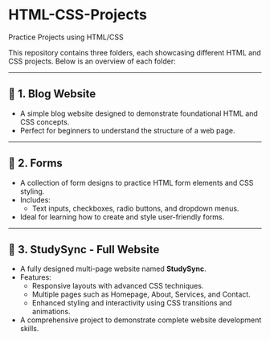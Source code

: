 # HTML-CSS-Projects
Practice Projects using HTML/CSS

This repository contains three folders, each showcasing different HTML and CSS projects. Below is an overview of each folder:

---

## 📁 **1. Blog Website**
- A simple blog website designed to demonstrate foundational HTML and CSS concepts.
- Perfect for beginners to understand the structure of a web page.

---

## 📁 **2. Forms**
- A collection of form designs to practice HTML form elements and CSS styling.
- Includes:
  - Text inputs, checkboxes, radio buttons, and dropdown menus.
- Ideal for learning how to create and style user-friendly forms.

---

## 📁 **3. StudySync - Full Website**
- A fully designed multi-page website named **StudySync**.
- Features:
  - Responsive layouts with advanced CSS techniques.
  - Multiple pages such as Homepage, About, Services, and Contact.
  - Enhanced styling and interactivity using CSS transitions and animations.
- A comprehensive project to demonstrate complete website development skills.
